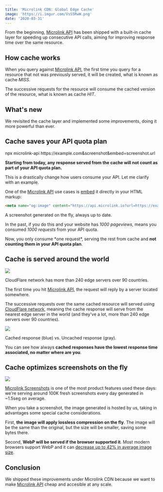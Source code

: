 ```yaml
---
title: 'Microlink CDN: Global Edge Cache'
image: 'https://i.imgur.com/VsS5RwW.png'
date: '2020-03-31'
---
```


From the beginning, [Microlink API](/docs/api/getting-started/overview) has been shipped with a built-in cache layer for speeding up consecutive API calls, aiming for improving response time over the same resource.

## How cache works

When you query against [Microlink API](/docs/api/getting-started/overview), the first time you query for a resource that not was previously served, it will be created, what is known as cache *MISS*.

The successive requests for the resource will consume the cached version of the resource, what is known as cache *HIT*.

## What's new

We revisited the cache layer and implemented some improvements, doing it more powerful than ever.

## Cache saves your API quota plan

<Terminal>
  npx microlink-api https://example.com&screenshot&embed=screenshot.url
</Terminal>

**Starting from today, any response served from the cache will not count as part of your API quota plan.**

This is a drastically change how users consume your API. Let me clarify with an example.

One of the [Microlink API](/docs/api/getting-started/overview) use cases is [embed](/docs/api/parameters/embed) it directly in your HTML markup:

```html
<meta name="og:image" content="https://api.microlink.io?url=https://example.com&screenshot&embed=screenshot.url">
```

<Figcaption>A screenshot generated on the fly, always up to date.</Figcaption>

In the past, if you do this and your website has *1000 pageviews*, means you consumed *1000 requests* from your API quota.

Now, you only consume \*one request\*, serving the rest from cache and **not counting them in your API quota plan**.

## Cache is served around the world

![](https://blog-cloudflare-com-assets.storage.googleapis.com/2019/08/image1-3.png)

<Figcaption>CloudFlare network has more than 240 edge servers over 90 countries.</Figcaption>

The first time you hit [Microlink API](/docs/api/getting-started/overview), the request will reply by a server located somewhere.

The successive requests over the same cached resource will served using [CloudFlare network](https://www.cloudflare.com/network), meaning the cache response will serve from the nearest edge server in the world (and they've a lot, more than 240 edge servers over 90 countries).

![](https://i.imgur.com/VsS5RwW.png)

<Figcaption>Cached response (blue) vs. Uncached response (gray).</Figcaption>

You can see how always **cached responses have the lowest response time associated, no matter where are you**.

## Cache optimizes screenshots on the fly

![](https://caniuse.bitsofco.de/image/webp.png)

[Microlink Screenshots]() is one of the most product features used these days: we're serving around 100K fresh screenshots every day generated in ~1.5seg on average.

When you take a screenshot, the image generated is hosted by us, taking in advantages some special cache considerations.

First, **the image will apply lossless compression on the fly**. The image will be the same than the original, but the size will be smaller, saving some bytes there.

Second, **WebP will be served if the browser supported it**. Most modern browsers support WebP and it can [decrease up to 42% in average image size](https://www.keycdn.com/support/png-to-webp).

## Conclusion

We shipped these improvements under Microlink CDN because we want to make [Microlink API](/docs/api/getting-started/overview) cheap and accesible at any scale.
